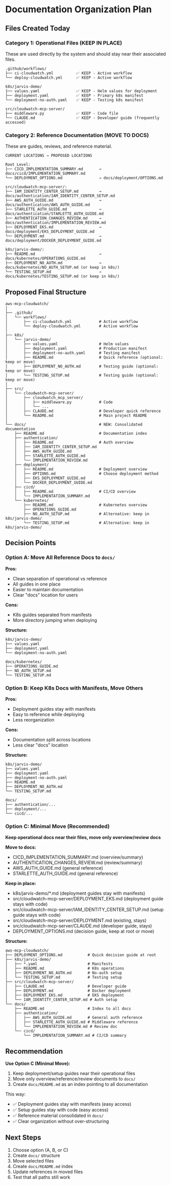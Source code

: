 # Documentation Organization Plan

## Files Created Today

### Category 1: Operational Files (KEEP IN PLACE)
These are used directly by the system and should stay near their associated files.

```
.github/workflows/
├── ci-cloudwatch.yml          ✅ KEEP - Active workflow
└── deploy-cloudwatch.yml      ✅ KEEP - Active workflow

k8s/jarvis-demo/
├── values.yaml                ✅ KEEP - Helm values for deployment
├── deployment.yaml            ✅ KEEP - Primary k8s manifest
└── deployment-no-auth.yaml    ✅ KEEP - Testing k8s manifest

src/cloudwatch-mcp-server/
├── middleware.py              ✅ KEEP - Code file
└── CLAUDE.md                  ✅ KEEP - Developer guide (frequently accessed)
```

### Category 2: Reference Documentation (MOVE TO DOCS)
These are guides, reviews, and reference material.

```
CURRENT LOCATIONS → PROPOSED LOCATIONS

Root Level:
├── CICD_IMPLEMENTATION_SUMMARY.md       → docs/cicd/IMPLEMENTATION_SUMMARY.md
└── DEPLOYMENT_OPTIONS.md                → docs/deployment/OPTIONS.md

src/cloudwatch-mcp-server/:
├── IAM_IDENTITY_CENTER_SETUP.md         → docs/authentication/IAM_IDENTITY_CENTER_SETUP.md
├── AWS_AUTH_GUIDE.md                    → docs/authentication/AWS_AUTH_GUIDE.md
├── STARLETTE_AUTH_GUIDE.md              → docs/authentication/STARLETTE_AUTH_GUIDE.md
├── AUTHENTICATION_CHANGES_REVIEW.md     → docs/authentication/IMPLEMENTATION_REVIEW.md
├── DEPLOYMENT_EKS.md                    → docs/deployment/EKS_DEPLOYMENT_GUIDE.md
└── DEPLOYMENT.md                        → docs/deployment/DOCKER_DEPLOYMENT_GUIDE.md

k8s/jarvis-demo/:
├── README.md                            → docs/kubernetes/OPERATIONS_GUIDE.md
├── DEPLOYMENT_NO_AUTH.md                → docs/kubernetes/NO_AUTH_SETUP.md (or keep in k8s/)
└── TESTING_SETUP.md                     → docs/kubernetes/TESTING_SETUP.md (or keep in k8s/)
```

## Proposed Final Structure

```
aws-mcp-cloudwatch/
│
├── .github/
│   └── workflows/
│       ├── ci-cloudwatch.yml            # Active workflow
│       └── deploy-cloudwatch.yml        # Active workflow
│
├── k8s/
│   └── jarvis-demo/
│       ├── values.yaml                  # Helm values
│       ├── deployment.yaml              # Production manifest
│       ├── deployment-no-auth.yaml      # Testing manifest
│       ├── README.md                    # Quick reference (optional: keep or move)
│       ├── DEPLOYMENT_NO_AUTH.md        # Testing guide (optional: keep or move)
│       └── TESTING_SETUP.md             # Testing guide (optional: keep or move)
│
├── src/
│   └── cloudwatch-mcp-server/
│       ├── cloudwatch_mcp_server/
│       │   ├── middleware.py            # Code
│       │   └── ...
│       ├── CLAUDE.md                    # Developer quick reference
│       └── README.md                    # Main project README
│
└── docs/                                # NEW: Consolidated documentation
    ├── README.md                        # Documentation index
    ├── authentication/
    │   ├── README.md                    # Auth overview
    │   ├── IAM_IDENTITY_CENTER_SETUP.md
    │   ├── AWS_AUTH_GUIDE.md
    │   ├── STARLETTE_AUTH_GUIDE.md
    │   └── IMPLEMENTATION_REVIEW.md
    ├── deployment/
    │   ├── README.md                    # Deployment overview
    │   ├── OPTIONS.md                   # Choose deployment method
    │   ├── EKS_DEPLOYMENT_GUIDE.md
    │   └── DOCKER_DEPLOYMENT_GUIDE.md
    ├── cicd/
    │   ├── README.md                    # CI/CD overview
    │   └── IMPLEMENTATION_SUMMARY.md
    └── kubernetes/
        ├── README.md                    # Kubernetes overview
        ├── OPERATIONS_GUIDE.md
        ├── NO_AUTH_SETUP.md             # Alternative: keep in k8s/jarvis-demo/
        └── TESTING_SETUP.md             # Alternative: keep in k8s/jarvis-demo/
```

## Decision Points

### Option A: Move All Reference Docs to `docs/`
**Pros:**
- Clean separation of operational vs reference
- All guides in one place
- Easier to maintain documentation
- Clear "docs" location for users

**Cons:**
- K8s guides separated from manifests
- More directory jumping when deploying

**Structure:**
```
k8s/jarvis-demo/
├── values.yaml
├── deployment.yaml
└── deployment-no-auth.yaml

docs/kubernetes/
├── OPERATIONS_GUIDE.md
├── NO_AUTH_SETUP.md
└── TESTING_SETUP.md
```

### Option B: Keep K8s Docs with Manifests, Move Others
**Pros:**
- Deployment guides stay with manifests
- Easy to reference while deploying
- Less reorganization

**Cons:**
- Documentation split across locations
- Less clear "docs" location

**Structure:**
```
k8s/jarvis-demo/
├── values.yaml
├── deployment.yaml
├── deployment-no-auth.yaml
├── README.md
├── DEPLOYMENT_NO_AUTH.md
└── TESTING_SETUP.md

docs/
├── authentication/...
├── deployment/...
└── cicd/...
```

### Option C: Minimal Move (Recommended)
**Keep operational docs near their files, move only overview/review docs**

**Move to docs:**
- CICD_IMPLEMENTATION_SUMMARY.md (overview/summary)
- AUTHENTICATION_CHANGES_REVIEW.md (review/summary)
- AWS_AUTH_GUIDE.md (general reference)
- STARLETTE_AUTH_GUIDE.md (general reference)

**Keep in place:**
- k8s/jarvis-demo/*.md (deployment guides stay with manifests)
- src/cloudwatch-mcp-server/DEPLOYMENT_EKS.md (deployment guide stays with code)
- src/cloudwatch-mcp-server/IAM_IDENTITY_CENTER_SETUP.md (setup guide stays with code)
- src/cloudwatch-mcp-server/DEPLOYMENT.md (existing, stays)
- src/cloudwatch-mcp-server/CLAUDE.md (developer guide, stays)
- DEPLOYMENT_OPTIONS.md (decision guide, keep at root or move)

**Structure:**
```
aws-mcp-cloudwatch/
├── DEPLOYMENT_OPTIONS.md           # Quick decision guide at root
├── k8s/jarvis-demo/
│   ├── *.yaml                      # Manifests
│   ├── README.md                   # K8s operations
│   ├── DEPLOYMENT_NO_AUTH.md       # No-auth setup
│   └── TESTING_SETUP.md            # Testing setup
├── src/cloudwatch-mcp-server/
│   ├── CLAUDE.md                   # Developer guide
│   ├── DEPLOYMENT.md               # Docker deployment
│   ├── DEPLOYMENT_EKS.md           # EKS deployment
│   └── IAM_IDENTITY_CENTER_SETUP.md # Auth setup
└── docs/
    ├── README.md                   # Index to all docs
    ├── authentication/
    │   ├── AWS_AUTH_GUIDE.md       # General auth reference
    │   ├── STARLETTE_AUTH_GUIDE.md # Middleware reference
    │   └── IMPLEMENTATION_REVIEW.md # Review doc
    └── cicd/
        └── IMPLEMENTATION_SUMMARY.md # CI/CD summary
```

## Recommendation

**Use Option C (Minimal Move):**

1. Keep deployment/setup guides near their operational files
2. Move only overview/reference/review documents to `docs/`
3. Create `docs/README.md` as an index pointing to all documentation

This way:
- ✅ Deployment guides stay with manifests (easy access)
- ✅ Setup guides stay with code (easy access)
- ✅ Reference material consolidated in `docs/`
- ✅ Clear organization without over-structuring

## Next Steps

1. Choose option (A, B, or C)
2. Create `docs/` structure
3. Move selected files
4. Create `docs/README.md` index
5. Update references in moved files
6. Test that all paths still work
